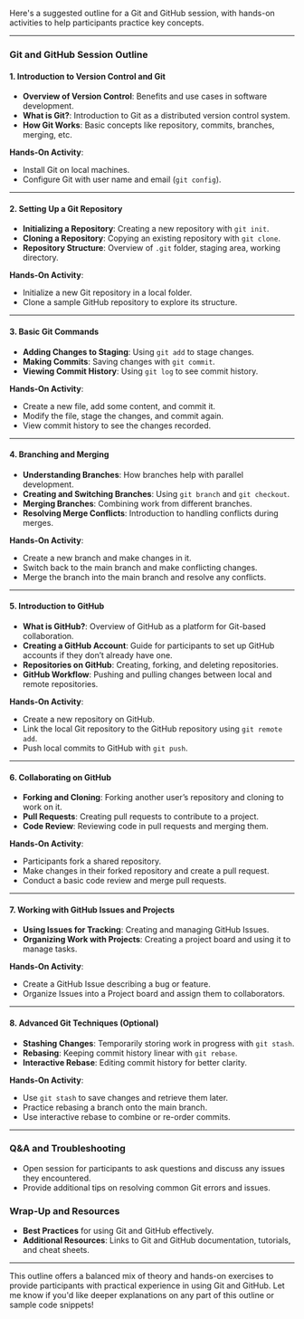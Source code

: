 Here's a suggested outline for a Git and GitHub session, with hands-on activities to help participants practice key concepts.

---

### **Git and GitHub Session Outline**

#### **1. Introduction to Version Control and Git**
   - **Overview of Version Control**: Benefits and use cases in software development.
   - **What is Git?**: Introduction to Git as a distributed version control system.
   - **How Git Works**: Basic concepts like repository, commits, branches, merging, etc.
   
   **Hands-On Activity**: 
   - Install Git on local machines.
   - Configure Git with user name and email (`git config`).

---

#### **2. Setting Up a Git Repository**
   - **Initializing a Repository**: Creating a new repository with `git init`.
   - **Cloning a Repository**: Copying an existing repository with `git clone`.
   - **Repository Structure**: Overview of `.git` folder, staging area, working directory.

   **Hands-On Activity**:
   - Initialize a new Git repository in a local folder.
   - Clone a sample GitHub repository to explore its structure.

---

#### **3. Basic Git Commands**
   - **Adding Changes to Staging**: Using `git add` to stage changes.
   - **Making Commits**: Saving changes with `git commit`.
   - **Viewing Commit History**: Using `git log` to see commit history.
   
   **Hands-On Activity**:
   - Create a new file, add some content, and commit it.
   - Modify the file, stage the changes, and commit again.
   - View commit history to see the changes recorded.

---

#### **4. Branching and Merging**
   - **Understanding Branches**: How branches help with parallel development.
   - **Creating and Switching Branches**: Using `git branch` and `git checkout`.
   - **Merging Branches**: Combining work from different branches.
   - **Resolving Merge Conflicts**: Introduction to handling conflicts during merges.

   **Hands-On Activity**:
   - Create a new branch and make changes in it.
   - Switch back to the main branch and make conflicting changes.
   - Merge the branch into the main branch and resolve any conflicts.

---

#### **5. Introduction to GitHub**
   - **What is GitHub?**: Overview of GitHub as a platform for Git-based collaboration.
   - **Creating a GitHub Account**: Guide for participants to set up GitHub accounts if they don’t already have one.
   - **Repositories on GitHub**: Creating, forking, and deleting repositories.
   - **GitHub Workflow**: Pushing and pulling changes between local and remote repositories.
   
   **Hands-On Activity**:
   - Create a new repository on GitHub.
   - Link the local Git repository to the GitHub repository using `git remote add`.
   - Push local commits to GitHub with `git push`.

---

#### **6. Collaborating on GitHub**
   - **Forking and Cloning**: Forking another user’s repository and cloning to work on it.
   - **Pull Requests**: Creating pull requests to contribute to a project.
   - **Code Review**: Reviewing code in pull requests and merging them.

   **Hands-On Activity**:
   - Participants fork a shared repository.
   - Make changes in their forked repository and create a pull request.
   - Conduct a basic code review and merge pull requests.

---

#### **7. Working with GitHub Issues and Projects**
   - **Using Issues for Tracking**: Creating and managing GitHub Issues.
   - **Organizing Work with Projects**: Creating a project board and using it to manage tasks.
   
   **Hands-On Activity**:
   - Create a GitHub Issue describing a bug or feature.
   - Organize Issues into a Project board and assign them to collaborators.

---

#### **8. Advanced Git Techniques (Optional)**
   - **Stashing Changes**: Temporarily storing work in progress with `git stash`.
   - **Rebasing**: Keeping commit history linear with `git rebase`.
   - **Interactive Rebase**: Editing commit history for better clarity.

   **Hands-On Activity**:
   - Use `git stash` to save changes and retrieve them later.
   - Practice rebasing a branch onto the main branch.
   - Use interactive rebase to combine or re-order commits.

---

### **Q&A and Troubleshooting**
   - Open session for participants to ask questions and discuss any issues they encountered.
   - Provide additional tips on resolving common Git errors and issues.

### **Wrap-Up and Resources**
   - **Best Practices** for using Git and GitHub effectively.
   - **Additional Resources**: Links to Git and GitHub documentation, tutorials, and cheat sheets.

---

This outline offers a balanced mix of theory and hands-on exercises to provide participants with practical experience in using Git and GitHub. Let me know if you'd like deeper explanations on any part of this outline or sample code snippets!
